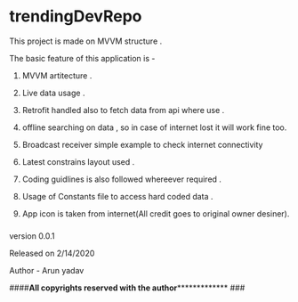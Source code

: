 # trendingDevRepo
This project is made on MVVM structure . 



The basic feature of this application is - 

1. MVVM artitecture .

2. Live data usage .

3. Retrofit handled also to fetch data from api where use .

4. offline searching on data , so in case of internet lost it will work fine too. 

5. Broadcast receiver simple example to check internet connectivity 

6. Latest constrains layout used .

7. Coding guidlines is also followed whereever required .

8. Usage of Constants file to access hard coded data . 

9. App icon is taken from internet(All credit goes to original owner desiner).


###
version 0.0.1 

Released on 2/14/2020

Author - Arun yadav 


####************************All copyrights reserved with the author************************************* ###
